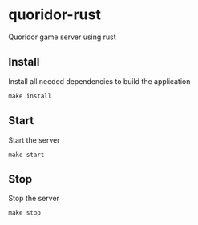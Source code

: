 # quoridor-rust

Quoridor game server using rust

## Install

Install all needed dependencies to build the application

```
make install
```

## Start

Start the server

```
make start
```

## Stop

Stop the server

```
make stop
```
